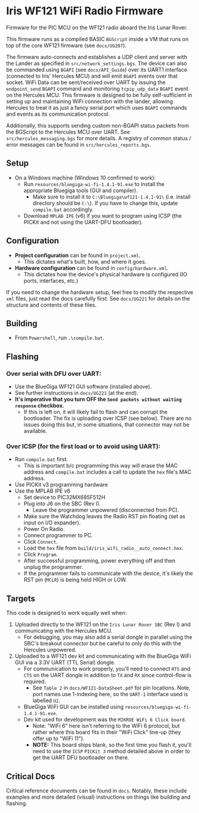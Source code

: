 # Iris WF121 WiFi Radio Firmware

Firmware for the PIC MCU on the WF121 radio aboard the Iris Lunar Rover.

This firmware runs as a compiled BASIC `BGScript` inside a VM that runs on top of the core WF121 firmware (see `docs/UG207`).

The firmware auto-connects and establishes a UDP client and server with the Lander as specified in `src/network_settings.bgs`. The device can also be commanded using `BGAPI` (see `docs/API_Guide`) over its UART1 interface (connected to Iris' Hercules MCU) and will emit `BGAPI` events over that socket. WiFi Data can be sent/received over UART by issuing the `endpoint_send` `BGAPI` command and monitoring `tcpip_udp_data` `BGAPI` event on the Hercules MCU. This firmware is designed to be fully self-sufficient in setting up and maintaining WiFi connection with the lander, allowing Hercules to treat it as just a fancy serial port which uses `BGAPI` commands and events as its communication protocol.

Additionally, this supports sending custom non-BGAPI status packets from the BGScript to the Hercules MCU over UART. See `src/hercules_messaging.bgs` for more details. A registry of common status / error messages can be found in `src/hercules_reports.bgs`.

## Setup
- On a Windows machine (Windows 10 confirmed to work):
    - Run `resources/bluegiga-wi-fi-1.4.1-91.exe` to install the appropriate Bluegiga tools (GUI and compiler). 
        - Make sure to install it to `C:\Bluegiga\wf121-1.4.1-91\` (i.e. install directory should be `C:\`). If you have to change this, update `compile.bat` accordingly.
    - Download `MPLAB IPE` (v6) if you want to program using ICSP (the PICKit and not using the UART-DFU bootloader).

## Configuration
- **Project configuration** can be found in `project.xml`.
    - This dictates what's built, how, and where it goes.
- **Hardware configuration** can be found in `config/hardware.xml`.
    - This dictates how the device's physical hardware is configured (IO ports, interfaces, etc.)

If you need to change the hardware setup, feel free to modify the respective `xml` files, just read the docs carefully first. See `docs/UG221` for details on the structure and contents of these files.

## Building
- From `Powershell`, run `.\compile.bat`.

## Flashing
### **Over serial with DFU over UART:**

- Use the BlueGiga WF121 GUI software (installed above).
- See further instructions in `docs/UG221` (at the end).
- **It's imperative that you turn OFF the `Send packets without waiting response` checkbox.**
    - If this is left on, it will likely fail to flash and can corrupt the bootloader. The fix is uploading over ICSP (see below). There are no issues doing this but, in some situations, that connector may not be available.
### **Over ICSP (for the first load or to avoid using UART):**
- Run `compile.bat` first.
    - This is important b/c programming this way will erase the MAC address and `compile.bat` includes a call to update the `hex` file's MAC address.
- Use PICKit v3 programming hardware
- Use the MPLAB IPE v6
    - Set device to PIC32MX695F512H
    - Plug into J6 on the SBC (Rev I).
        - Leave the programmer unpowered (disconnected from PC).
    - Make sure the Watchdog leaves the Radio RST pin floating (set as input on I/O expander).
    - Power On Radio.
    - Connect programmer to PC.
    - Click `Connect`.
    - Load the `hex` file from `build/iris_wifi_radio__auto_connect.hex`.
    - Click `Program`.
    - After successful programming, power everything off and then unplug the programmer.
    - If the programmer fails to communicate with the device, it's likely the RST pin (`MCLR`) is being held HIGH or LOW.

## Targets
This code is designed to work equally well when:
1. Uploaded directly to the WF121 on the `Iris Lunar Rover SBC` (Rev I) and communicating with the Hercules MCU.
    - For debugging, you may also add a serial dongle in parallel using the SBC's breakout connector but be careful to only do this with the Hercules unpowered.
2. Uploaded to a WF121 dev kit and communicating with the BlueGiga WiFi GUI via a 3.3V UART (TTL Serial) dongle.
    - For communication to work properly, you'll need to connect `RTS` and `CTS` on the UART dongle in addition to `TX` and `RX` since control-flow is required.
        - See `Table 2` in `docs/WF121-DataSheet.pdf` for pin locations. Note, port names use 1-indexing here, so the `UART-1` interface used is labelled `U2`.
    - BlueGiga WiFi GUI can be installed using `resources/bluegiga-wi-fi-1.4.1-91.exe`.
    - Dev kit used for development was the `MIKROE WiFi 6 Click board`.
        - Note: "WiFi 6" here isn't referring to the WiFi 6 protocol, but rather where this board fits in their "WiFi Click" line-up (they offer up to "WiFi 11").
        - **NOTE:** This board ships blank, so the first time you flash it, you'll need to use the `ICSP` `PICKit 3` method detailed above in order to get the UART DFU bootloader on there.

## Critical Docs
Critical reference documents can be found in `docs`. Notably, these include examples and more detailed (visual) instructions on things like building and flashing.
